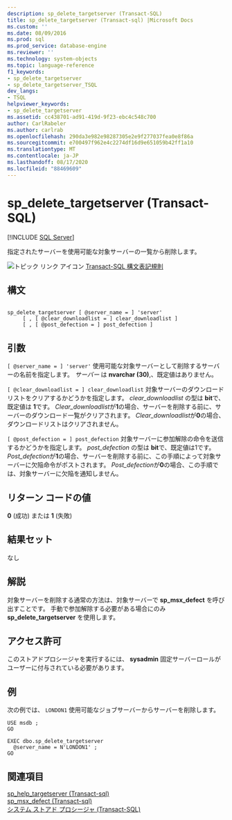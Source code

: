 ```yaml
---
description: sp_delete_targetserver (Transact-SQL)
title: sp_delete_targetserver (Transact-sql) |Microsoft Docs
ms.custom: ''
ms.date: 08/09/2016
ms.prod: sql
ms.prod_service: database-engine
ms.reviewer: ''
ms.technology: system-objects
ms.topic: language-reference
f1_keywords:
- sp_delete_targetserver
- sp_delete_targetserver_TSQL
dev_langs:
- TSQL
helpviewer_keywords:
- sp_delete_targetserver
ms.assetid: cc438701-ad91-419d-9f23-ebc4c548c700
author: CarlRabeler
ms.author: carlrab
ms.openlocfilehash: 290da3e982e98287305e2e9f277037fea0e8f86a
ms.sourcegitcommit: e700497f962e4c2274df16d9e651059b42ff1a10
ms.translationtype: MT
ms.contentlocale: ja-JP
ms.lasthandoff: 08/17/2020
ms.locfileid: "88469609"
---
```

# <a name="sp_delete_targetserver-transact-sql"></a>sp_delete_targetserver (Transact-SQL)
[!INCLUDE [SQL Server](../../includes/applies-to-version/sqlserver.md)]

  指定されたサーバーを使用可能な対象サーバーの一覧から削除します。  
   
 ![トピック リンク アイコン](../../database-engine/configure-windows/media/topic-link.gif "トピック リンク アイコン") [Transact-SQL 構文表記規則](../../t-sql/language-elements/transact-sql-syntax-conventions-transact-sql.md)  
  
## <a name="syntax"></a>構文  
  
```  
  
sp_delete_targetserver [ @server_name = ] 'server'   
     [ , [ @clear_downloadlist = ] clear_downloadlist ]  
     [ , [ @post_defection = ] post_defection ]  
```  
  
## <a name="arguments"></a>引数  
`[ @server_name = ] 'server'` 使用可能な対象サーバーとして削除するサーバーの名前を指定します。 *サーバー* は **nvarchar (30)**,、既定値はありません。  
  
`[ @clear_downloadlist = ] clear_downloadlist` 対象サーバーのダウンロードリストをクリアするかどうかを指定します。 *clear_downloadlist* の型は **bit**で、既定値は **1**です。 *Clear_downloadlist*が**1**の場合、サーバーを削除する前に、サーバーのダウンロード一覧がクリアされます。 *Clear_downloadlist*が**0**の場合、ダウンロードリストはクリアされません。  
  
`[ @post_defection = ] post_defection` 対象サーバーに参加解除の命令を送信するかどうかを指定します。 *post_defection* の型は **bit**で、既定値は1です。 *Post_defection*が**1**の場合、サーバーを削除する前に、この手順によって対象サーバーに欠陥命令がポストされます。 *Post_defection*が**0**の場合、この手順では、対象サーバーに欠陥を通知しません。  
  
## <a name="return-code-values"></a>リターン コードの値  
 **0** (成功) または **1** (失敗)  
  
## <a name="result-sets"></a>結果セット  
 なし  
  
## <a name="remarks"></a>解説  
 対象サーバーを削除する通常の方法は、対象サーバーで **sp_msx_defect** を呼び出すことです。 手動で参加解除する必要がある場合にのみ **sp_delete_targetserver** を使用します。  
  
## <a name="permissions"></a>アクセス許可  
 このストアドプロシージャを実行するには、 **sysadmin** 固定サーバーロールがユーザーに付与されている必要があります。  
  
## <a name="examples"></a>例  
 次の例では、 `LONDON1` 使用可能なジョブサーバーからサーバーを削除します。  
  
```  
USE msdb ;  
GO  
  
EXEC dbo.sp_delete_targetserver  
  @server_name = N'LONDON1' ;  
GO  
```  
  
## <a name="see-also"></a>関連項目  
 [sp_help_targetserver &#40;Transact-sql&#41;](../../relational-databases/system-stored-procedures/sp-help-targetserver-transact-sql.md)   
 [sp_msx_defect &#40;Transact-sql&#41;](../../relational-databases/system-stored-procedures/sp-msx-defect-transact-sql.md)   
 [システム ストアド プロシージャ &#40;Transact-SQL&#41;](../../relational-databases/system-stored-procedures/system-stored-procedures-transact-sql.md)  
  
  
